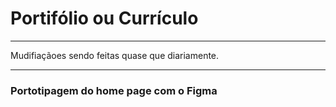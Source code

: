 # Portifólio ou Currículo

---

Mudifiaçãoes sendo feitas quase que diariamente.

---
### Portotipagem do home page com o **Figma**


